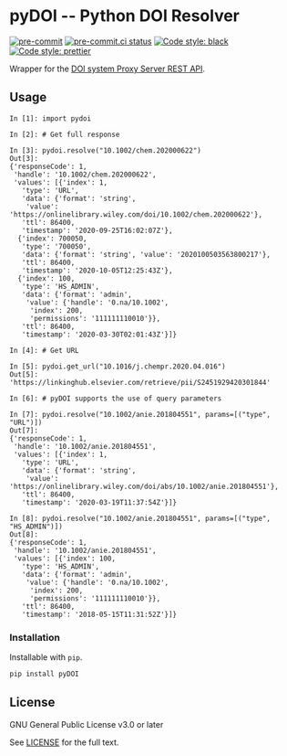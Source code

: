 # pyDOI -- Python DOI Resolver

[![pre-commit](https://img.shields.io/badge/pre--commit-enabled-brightgreen?logo=pre-commit&logoColor=white.svg)](https://github.com/pre-commit/pre-commit)
[![pre-commit.ci status](https://results.pre-commit.ci/badge/github/lcnittl/pyDOI/master.svg)](https://results.pre-commit.ci/latest/github/lcnittl/pyDOI/master)
[![Code style: black](https://img.shields.io/badge/code_style-black-000000.svg)](https://github.com/psf/black)
[![Code style: prettier](https://img.shields.io/badge/code_style-prettier-ff69b4.svg)](https://github.com/prettier/prettier)

Wrapper for the [DOI system Proxy Server REST API][api-docs].

## Usage

```ipython
In [1]: import pydoi

In [2]: # Get full response

In [3]: pydoi.resolve("10.1002/chem.202000622")
Out[3]:
{'responseCode': 1,
 'handle': '10.1002/chem.202000622',
 'values': [{'index': 1,
   'type': 'URL',
   'data': {'format': 'string',
    'value': 'https://onlinelibrary.wiley.com/doi/10.1002/chem.202000622'},
   'ttl': 86400,
   'timestamp': '2020-09-25T16:02:07Z'},
  {'index': 700050,
   'type': '700050',
   'data': {'format': 'string', 'value': '2020100503563800217'},
   'ttl': 86400,
   'timestamp': '2020-10-05T12:25:43Z'},
  {'index': 100,
   'type': 'HS_ADMIN',
   'data': {'format': 'admin',
    'value': {'handle': '0.na/10.1002',
     'index': 200,
     'permissions': '111111110010'}},
   'ttl': 86400,
   'timestamp': '2020-03-30T02:01:43Z'}]}

In [4]: # Get URL

In [5]: pydoi.get_url("10.1016/j.chempr.2020.04.016")
Out[5]: 'https://linkinghub.elsevier.com/retrieve/pii/S2451929420301844'

In [6]: # pyDOI supports the use of query parameters

In [7]: pydoi.resolve("10.1002/anie.201804551", params=[("type", "URL")])
Out[7]:
{'responseCode': 1,
 'handle': '10.1002/anie.201804551',
 'values': [{'index': 1,
   'type': 'URL',
   'data': {'format': 'string',
    'value': 'https://onlinelibrary.wiley.com/doi/abs/10.1002/anie.201804551'},
   'ttl': 86400,
   'timestamp': '2020-03-19T11:37:54Z'}]}

In [8]: pydoi.resolve("10.1002/anie.201804551", params=[("type", "HS_ADMIN")])
Out[8]:
{'responseCode': 1,
 'handle': '10.1002/anie.201804551',
 'values': [{'index': 100,
   'type': 'HS_ADMIN',
   'data': {'format': 'admin',
    'value': {'handle': '0.na/10.1002',
     'index': 200,
     'permissions': '111111110010'}},
   'ttl': 86400,
   'timestamp': '2018-05-15T11:31:52Z'}]}
```

### Installation

Installable with `pip`.

```cmd
pip install pyDOI
```

## License

GNU General Public License v3.0 or later

See [LICENSE][license] for the full text.

[api-docs]: https://www.doi.org/factsheets/DOIProxy.html#rest-api
[license]: LICENSE
[pypi]: https://pypi.org/
